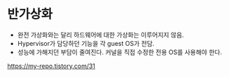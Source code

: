 
# 반가상화 
-  완전 가상화와는 달리 하드웨어에 대한 가상화는 이루어지지 않음. 
- Hypervisor가 담당하던 기능을 각 guest OS가 전담. 
- 성능에 가해지던 부담이 줄여진다. 커널을 직접 수정한 전용 OS를 사용해야 한다. 

https://my-repo.tistory.com/31
